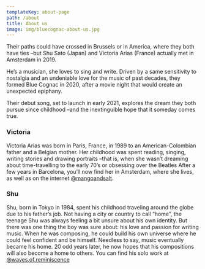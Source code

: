 ```yaml
---
templateKey: about-page
path: /about
title: About us
image: img/bluecognac-about-us.jpg
---
```

Their paths could have crossed in Brussels or in America, where they both have ties –but Shu Sato (Japan) and Victoria Arias (France) actually met in Amsterdam in 2019.

He’s a musician, she loves to sing and write. Driven by a same sensitivity to nostalgia and an undeniable love for the music of past decades, they formed Blue Cognac in 2020, after a movie night that would create an unexpected epiphany.

Their debut song, set to launch in early 2021, explores the dream they both pursue since childhood –and the inextinguible hope that it someday comes true.

### Victoria

Victoria Arias was born in Paris, France, in 1989 to an American-Colombian father and a Belgian mother. Her childhood was spent reading, singing, writing stories and drawing portraits –that is, when she wasn’t dreaming about time-travelling to the early 70’s or obsessing over the Beatles
After a few years in Barcelona, you’ll now find her in Amsterdam, where she lives, as well as on the internet [@mangoandsalt](http://www.instagram.com/mangoandsalt).

### Shu

Shu, born in Tokyo in 1984, spent his childhood traveling around the globe due to his father’s job. Not having a city or country to call “home”, the teenage Shu was always feeling a bit unsure about his own identity. But there was one thing the boy was sure about: his love and passion for writing music. When he was composing, he could build his own universe where he could feel confident and be himself. Needless to say, music eventually became his home. 20 odd years later, he now hopes that his compositions will also become a home to others.
You can find his solo work at [@waves.of.reminiscence](https://www.instagram.com/waves.of.reminiscence/)